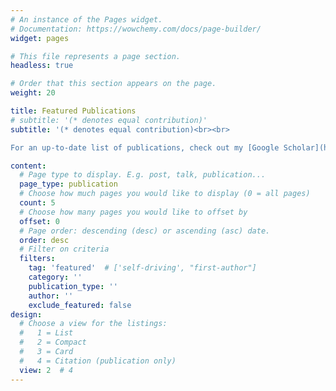 ```yaml
---
# An instance of the Pages widget.
# Documentation: https://wowchemy.com/docs/page-builder/
widget: pages

# This file represents a page section.
headless: true

# Order that this section appears on the page.
weight: 20

title: Featured Publications
# subtitle: '(* denotes equal contribution)'
subtitle: '(* denotes equal contribution)<br><br>

For an up-to-date list of publications, check out my [Google Scholar](https://scholar.google.com/citations?user=qlmK27YAAAAJ&hl=en).'

content:
  # Page type to display. E.g. post, talk, publication...
  page_type: publication
  # Choose how much pages you would like to display (0 = all pages)
  count: 5
  # Choose how many pages you would like to offset by
  offset: 0
  # Page order: descending (desc) or ascending (asc) date.
  order: desc
  # Filter on criteria
  filters:
    tag: 'featured'  # ['self-driving', "first-author"]
    category: ''
    publication_type: ''
    author: ''
    exclude_featured: false
design:
  # Choose a view for the listings:
  #   1 = List
  #   2 = Compact
  #   3 = Card
  #   4 = Citation (publication only)
  view: 2  # 4
---
```


<!-- {{% callout note %}}
Quickly discover relevant content by [filtering publications](./publication/).
{{% /callout %}} -->
